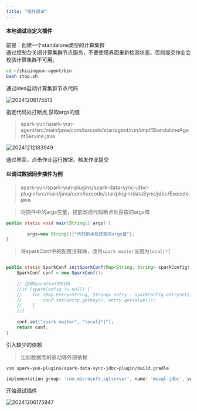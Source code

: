 ```yaml
---
title: "插件调试"
---
```


#### 本地调试自定义插件

前提：创建一个standalone类型的计算集群   
通过控制台关闭计算集群节点服务，不要使用界面重新检测状态，否则提交作业会校验计算集群不可用。

```bash
cd ~/zhiqingyun-agent/bin
bash stop.sh
```

通过idea启动计算集群节点代码

![20241206175513](https://img.isxcode.com/picgo/20241206175513.png)

指定代码处打断点,获取args的值

> spark-yun/spark-yun-agent/src/main/java/com/isxcode/star/agent/run/impl/StandaloneAgentService.java

![20241212183949](https://img.isxcode.com/picgo/20241212183949.png)

通过界面，点击作业运行按钮，触发作业提交

#### 以调试数据同步插件为例

> spark-yun/spark-yun-plugins/spark-data-sync-jdbc-plugin/src/main/java/com/isxcode/star/plugin/dataSync/jdbc/Execute.java

> 将插件中的args变量，提前改成代码断点处获取的args值

```java
public static void main(String[] args) {
        
        args=new String[]{"代码断点处获取的args值"};
}
```

> 将sparkConf中的配置注释掉，改用`spark.master`设置为`local[*]`

```java

public static SparkConf initSparkConf(Map<String, String> sparkConfig) {
    SparkConf conf = new SparkConf();
    
    // 注释SparkConf的代码
    //if (sparkConfig != null) {
    //    for (Map.Entry<String, String> entry : sparkConfig.entrySet()) {
    //        conf.set(entry.getKey(), entry.getValue());
    //    }
    //}
    
    conf.set("spark.master", "local[*]");
    return conf;
}
```

引入缺少的依赖

> 比如数据库的驱动等外部依赖

```bash
vim spark-yun-plugins/spark-data-sync-jdbc-plugin/build.gradle
```

```groovy
implementation group: 'com.microsoft.sqlserver', name: 'mssql-jdbc', version: '12.4.2.jre8'
```

开始调试插件

![20241206175947](https://img.isxcode.com/picgo/20241206175947.png)